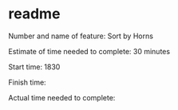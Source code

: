 # readme

Number and name of feature: Sort by Horns

Estimate of time needed to complete: 30 minutes

Start time: 1830

Finish time: 

Actual time needed to complete: 
